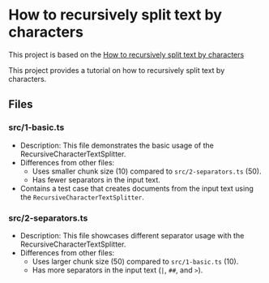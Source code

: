 # How to recursively split text by characters

This project is based on the [How to recursively split text by characters](https://js.langchain.com/docs/how_to/recursive_text_splitter)

This project provides a tutorial on how to recursively split text by characters.

## Files

### src/1-basic.ts

- Description: This file demonstrates the basic usage of the RecursiveCharacterTextSplitter.
- Differences from other files:
  - Uses smaller chunk size (10) compared to `src/2-separators.ts` (50).
  - Has fewer separators in the input text.
- Contains a test case that creates documents from the input text using the `RecursiveCharacterTextSplitter`.

### src/2-separators.ts

- Description: This file showcases different separator usage with the RecursiveCharacterTextSplitter.
- Differences from other files:
  - Uses larger chunk size (50) compared to `src/1-basic.ts` (10).
  - Has more separators in the input text (`|`, `##`, and `>`).
